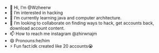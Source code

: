 - 👋 Hi, I’m @Wzheerw
- 👀 I’m interested in hacking
- 🌱 I’m currently learning java and computer architecture.
- 💞️ I’m looking to collaborate on finding ways to hack, get accounts back, download account content.
- 📫 How to reach me instagram @zhirwnajm
- 😄 Pronouns:he/him
- ⚡ Fun fact:idk created like 20 accounts😭

<!---
Wzheerw/Wzheerw is a ✨ special ✨ repository because its `README.md` (this file) appears on your GitHub profile.
You can click the Preview link to take a look at your changes.
--->
